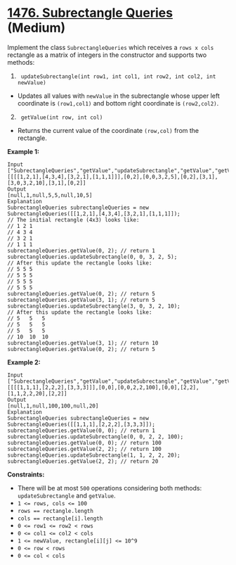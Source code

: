 # [1476. Subrectangle Queries][link] (Medium)

[link]: https://leetcode.com/problems/subrectangle-queries/

Implement the class `SubrectangleQueries` which receives a `rows x cols` rectangle as a matrix of
integers in the constructor and supports two methods:

1. ` updateSubrectangle(int row1, int col1, int row2, int col2, int newValue)`

- Updates all values with `newValue` in the subrectangle whose upper left coordinate is `(row1,col1)`
and bottom right coordinate is `(row2,col2)`.

2. ` getValue(int row, int col)`

- Returns the current value of the coordinate `(row,col)` from the rectangle.

**Example 1:**

```
Input
["SubrectangleQueries","getValue","updateSubrectangle","getValue","getValue","updateSubrectangle","getValue","getValue"]
[[[[1,2,1],[4,3,4],[3,2,1],[1,1,1]]],[0,2],[0,0,3,2,5],[0,2],[3,1],[3,0,3,2,10],[3,1],[0,2]]
Output
[null,1,null,5,5,null,10,5]
Explanation
SubrectangleQueries subrectangleQueries = new
SubrectangleQueries([[1,2,1],[4,3,4],[3,2,1],[1,1,1]]);
// The initial rectangle (4x3) looks like:
// 1 2 1
// 4 3 4
// 3 2 1
// 1 1 1
subrectangleQueries.getValue(0, 2); // return 1
subrectangleQueries.updateSubrectangle(0, 0, 3, 2, 5);
// After this update the rectangle looks like:
// 5 5 5
// 5 5 5
// 5 5 5
// 5 5 5
subrectangleQueries.getValue(0, 2); // return 5
subrectangleQueries.getValue(3, 1); // return 5
subrectangleQueries.updateSubrectangle(3, 0, 3, 2, 10);
// After this update the rectangle looks like:
// 5   5   5
// 5   5   5
// 5   5   5
// 10  10  10
subrectangleQueries.getValue(3, 1); // return 10
subrectangleQueries.getValue(0, 2); // return 5
```

**Example 2:**

```
Input
["SubrectangleQueries","getValue","updateSubrectangle","getValue","getValue","updateSubrectangle","getValue"]
[[[[1,1,1],[2,2,2],[3,3,3]]],[0,0],[0,0,2,2,100],[0,0],[2,2],[1,1,2,2,20],[2,2]]
Output
[null,1,null,100,100,null,20]
Explanation
SubrectangleQueries subrectangleQueries = new SubrectangleQueries([[1,1,1],[2,2,2],[3,3,3]]);
subrectangleQueries.getValue(0, 0); // return 1
subrectangleQueries.updateSubrectangle(0, 0, 2, 2, 100);
subrectangleQueries.getValue(0, 0); // return 100
subrectangleQueries.getValue(2, 2); // return 100
subrectangleQueries.updateSubrectangle(1, 1, 2, 2, 20);
subrectangleQueries.getValue(2, 2); // return 20
```

**Constraints:**

- There will be at most `500` operations considering both methods: `updateSubrectangle` and
`getValue`.
- `1 <= rows, cols <= 100`
- `rows == rectangle.length`
- `cols == rectangle[i].length`
- `0 <= row1 <= row2 < rows`
- `0 <= col1 <= col2 < cols`
- `1 <= newValue, rectangle[i][j] <= 10^9`
- `0 <= row < rows`
- `0 <= col < cols`
